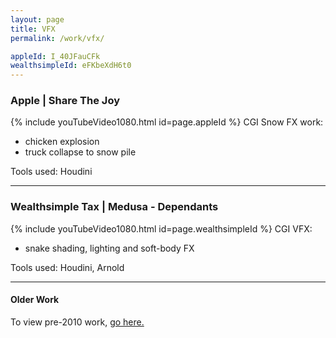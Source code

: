 ```yaml
---
layout: page
title: VFX
permalink: /work/vfx/

appleId: I_40JFauCFk
wealthsimpleId: eFKbeXdH6t0
---
```


### Apple | Share The Joy
{% include youTubeVideo1080.html id=page.appleId %}
CGI Snow FX work:
- chicken explosion
- truck collapse to snow pile

Tools used: Houdini

---

### Wealthsimple Tax | Medusa - Dependants
{% include youTubeVideo1080.html id=page.wealthsimpleId %}
CGI VFX:
- snake shading, lighting and soft-body FX

Tools used: Houdini, Arnold

---

#### Older Work

To view pre-2010 work, [go here.](http://jparker.freeshell.org/)